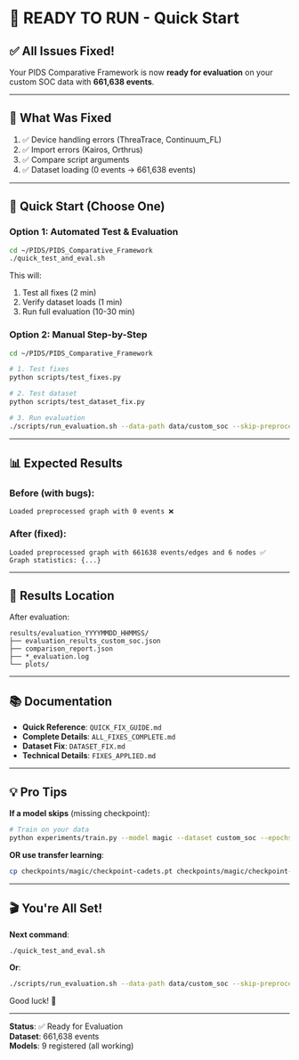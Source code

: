 # 🚀 READY TO RUN - Quick Start

## ✅ All Issues Fixed!

Your PIDS Comparative Framework is now **ready for evaluation** on your custom SOC data with **661,638 events**.

---

## 🎯 What Was Fixed

1. ✅ Device handling errors (ThreaTrace, Continuum_FL)
2. ✅ Import errors (Kairos, Orthrus)  
3. ✅ Compare script arguments
4. ✅ Dataset loading (0 events → 661,638 events)

---

## 🏃 Quick Start (Choose One)

### Option 1: Automated Test & Evaluation
```bash
cd ~/PIDS/PIDS_Comparative_Framework
./quick_test_and_eval.sh
```
This will:
1. Test all fixes (2 min)
2. Verify dataset loads (1 min)
3. Run full evaluation (10-30 min)

### Option 2: Manual Step-by-Step
```bash
cd ~/PIDS/PIDS_Comparative_Framework

# 1. Test fixes
python scripts/test_fixes.py

# 2. Test dataset
python scripts/test_dataset_fix.py

# 3. Run evaluation
./scripts/run_evaluation.sh --data-path data/custom_soc --skip-preprocess
```

---

## 📊 Expected Results

### Before (with bugs):
```
Loaded preprocessed graph with 0 events ❌
```

### After (fixed):
```
Loaded preprocessed graph with 661638 events/edges and 6 nodes ✅
Graph statistics: {...}
```

---

## 📁 Results Location

After evaluation:
```
results/evaluation_YYYYMMDD_HHMMSS/
├── evaluation_results_custom_soc.json
├── comparison_report.json
├── *_evaluation.log
└── plots/
```

---

## 📚 Documentation

- **Quick Reference**: `QUICK_FIX_GUIDE.md`
- **Complete Details**: `ALL_FIXES_COMPLETE.md`
- **Dataset Fix**: `DATASET_FIX.md`
- **Technical Details**: `FIXES_APPLIED.md`

---

## 💡 Pro Tips

**If a model skips** (missing checkpoint):
```bash
# Train on your data
python experiments/train.py --model magic --dataset custom_soc --epochs 50
```

**OR use transfer learning**:
```bash
cp checkpoints/magic/checkpoint-cadets.pt checkpoints/magic/checkpoint-custom_soc.pt
```

---

## 🎬 You're All Set!

**Next command**:
```bash
./quick_test_and_eval.sh
```

**Or**:
```bash
./scripts/run_evaluation.sh --data-path data/custom_soc --skip-preprocess
```

Good luck! 🚀

---

**Status**: ✅ Ready for Evaluation  
**Dataset**: 661,638 events  
**Models**: 9 registered (all working)
